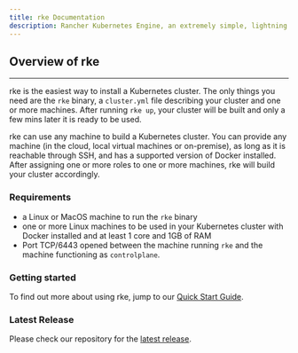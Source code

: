 ```yaml
---
title: rke Documentation
description: Rancher Kubernetes Engine, an extremely simple, lightning fast Kubernetes installer that works everywhere.
---
```


## Overview of rke
---
rke is the easiest way to install a Kubernetes cluster. The only things you need are the `rke` binary, a `cluster.yml` file describing your cluster and one or more machines. After running `rke up`, your cluster will be built and only a few mins later it is ready to be used.

rke can use any machine to build a Kubernetes cluster. You can provide any machine (in the cloud, local virtual machines or on-premise), as long as it is reachable through SSH, and has a supported version of Docker installed. After assigning one or more roles to one or more machines, rke will build your cluster accordingly.

### Requirements

* a Linux or MacOS machine to run the `rke` binary
* one or more Linux machines to be used in your Kubernetes cluster with Docker installed and at least 1 core and 1GB of RAM
* Port TCP/6443 opened between the machine running `rke` and the machine functioning as `controlplane`.

### Getting started

To find out more about using rke, jump to our [Quick Start Guide]({{page.rkebaseurl}}/quick-start-guide/).

### Latest Release

Please check our repository for the [latest release](https://github.com/rancher/rke/releases).

<br>
<br>
